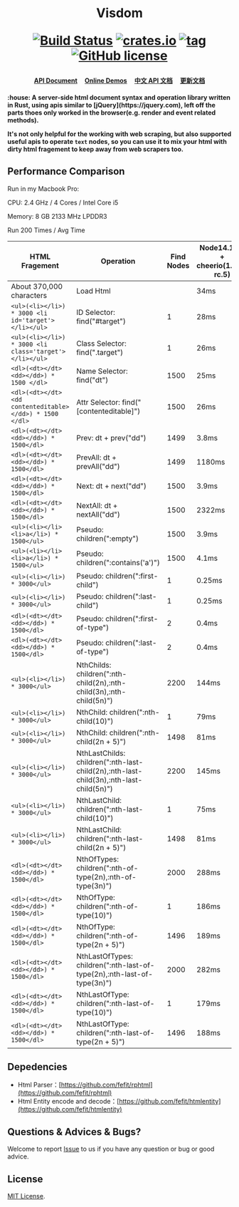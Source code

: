 <h1 style="text-align:center">

  <strong>Visdom</strong>

  [![Build Status](https://travis-ci.org/fefit/visdom.svg?branch=main)](https://travis-ci.com/github/fefit/visdom)
  [![crates.io](https://img.shields.io/crates/v/visdom.svg)](https://crates.io/crates/visdom)
  [![tag](https://img.shields.io/github/v/tag/fefit/visdom.svg?sort=semver)](https://github.com/fefit/visdom/tags)
  [![GitHub license](https://img.shields.io/github/license/fefit/visdom)](https://github.com/fefit/visdom/blob/main/LICENSE)

  
</h1>
<h4 style="text-align:center">

[API Document](https://github.com/fefit/visdom/wiki/API-Document)&nbsp;&nbsp;&nbsp;&nbsp;
[Online Demos](http://visdom.suchjs.com/#selector-id)&nbsp;&nbsp;&nbsp;&nbsp;
[中文 API 文档](https://github.com/fefit/visdom/wiki/%E4%B8%AD%E6%96%87API%E6%96%87%E6%A1%A3)&nbsp;&nbsp;&nbsp;&nbsp;
[更新文档](https://github.com/fefit/visdom/blob/main/CHANGELOG.md)

</h4>
<h4>
<p>
:house: A server-side html document syntax and operation library written in Rust, using apis similar to [jQuery](https://jquery.com), left off the parts thoes only worked in the browser(e.g. render and event related methods).

It's not only helpful for the working with web scraping, but also supported useful apis to operate `text` nodes, so you can use it to mix your html with dirty html fragement to keep away from web scrapers too.

</p>

## Performance Comparison

Run in my Macbook Pro:

CPU: 2.4 GHz / 4 Cores / Intel Core i5

Memory: 8 GB 2133 MHz LPDDR3

Run 200 Times / Avg Time

| HTML Fragement                                        | Operation                                                                              | Find Nodes | Node14.15.3 + cheerio(1.0.0-rc.5) | Golang1.15.5 + goquery(v1.6.1)  | rust1.50.0+visdom<0.4.0> |
|-------------------------------------------------------|----------------------------------------------------------------------------------------|------------|-----------------------------------|---------------------------------|--------------------------|
| About 370,000 characters                              | Load Html                                                                              |            | 34ms                              | 2.4ms                           | 3.42ms                   |
| `<ul>(<li></li>) * 3000 <li id='target'></li></ul>`     | ID Selector: find("#target")                                                           | 1          | 28ms                              | 0.062ms                         | 0.006ms                  |
| `<ul>(<li></li>) * 3000 <li class='target'></li></ul>`  | Class Selector: find(".target")                                                        | 1          | 26ms                              | 0.062ms                         | 0.046ms                  |
| `<dl>(<dt></dt><dd></dd>) * 1500 </dl>`                 | Name Selector: find("dt")                                                              | 1500       | 25ms                              | 0.243ms                         | 0.436ms                  |
| `<dl>(<dt></dt><dd contenteditable></dd>) * 1500 </dl>` | Attr Selector: find(" [contenteditable]")                                              | 1500       | 26ms                              | 0.266ms                         | 0.434ms                  |
| `<dl>(<dt></dt><dd></dd>) * 1500</dl>`                  | Prev: dt + prev("dd")                                                                  | 1499       | 3.8ms                             | 0.228ms                         | 0.406ms                  |
| `<dl>(<dt></dt><dd></dd>) * 1500</dl>`                  | PrevAll: dt + prevAll("dd")                                                            | 1499       | 1180ms                            | 76.6ms                          | 1.046ms                  |
| `<dl>(<dt></dt><dd></dd>) * 1500</dl>`                  | Next: dt + next("dd")                                                                  | 1500       | 3.9ms                             | 0.237ms                         | 0.411ms                  |
| `<dl>(<dt></dt><dd></dd>) * 1500</dl>`                  | NextAll: dt + nextAll("dd")                                                            | 1500       | 2322ms                            | 81.1ms                          | 1.075ms                  |
| `<ul>(<li></li><li>a</li>) * 1500</ul>`                 | Pseudo: children(":empty")                                                             | 1500       | 3.9ms                             | 0.356ms                         | 0.504ms                  |
| `<ul>(<li></li><li>a</li>) * 1500</ul>`                 | Pseudo: children(":contains('a')")                                                     | 1500       | 4.1ms                             | 0.591ms                         | 1.074ms                  |
| `<ul>(<li></li>) * 3000</ul>`                           | Pseudo: children(":first-child")                                                       | 1          | 0.25ms                            | 0.342ms                         | 0.026ms                  |
| `<ul>(<li></li>) * 3000</ul>`                           | Pseudo: children(":last-child")                                                        | 1          | 0.25ms                            | 0.344ms                         | 0.026ms                  |
| `<dl>(<dt></dt><dd></dd>) * 1500</dl>`                  | Pseudo: children(":first-of-type")                                                     | 2          | 0.4ms                             | 0.353ms                         | 0.690ms                  |
| `<dl>(<dt></dt><dd></dd>) * 1500</dl>`                  | Pseudo: children(":last-of-type")                                                      | 2          | 0.4ms                             | 0.354ms                         | 0.620ms                  |
| `<ul>(<li></li>) * 3000</ul>`                           | NthChilds: children(":nth-child(2n),:nth-child(3n),:nth-child(5n)")                    | 2200       | 144ms                             | 28.7ms                          | 4.308ms                  |
| `<ul>(<li></li>) * 3000</ul>`                           | NthChild:  children(":nth-child(10)")                                                  | 1          | 79ms                              | 0.377ms                         | 0.031ms                  |
| `<ul>(<li></li>) * 3000</ul>`                           | NthChild: children(":nth-child(2n + 5)")                                               | 1498       | 81ms                              | 15.9ms                          | 0.598ms                  |
| `<ul>(<li></li>) * 3000</ul>`                           | NthLastChilds: children(":nth-last-child(2n),:nth-last-child(3n),:nth-last-child(5n)") | 2200       | 145ms                             | 59.5ms                          | 4.237ms                  |
| `<ul>(<li></li>) * 3000</ul>`                           | NthLastChild: children(":nth-last-child(10)")                                          | 1          | 75ms                              | 0.378ms                         | 0.032ms                  |
| `<ul>(<li></li>) * 3000</ul>`                           | NthLastChild: children(":nth-last-child(2n + 5)")                                      | 1498       | 81ms                              | 32.5ms                          | 0.581ms                  |
| `<dl>(<dt></dt><dd></dd>) * 1500</dl>`                  | NthOfTypes: children(":nth-of-type(2n),:nth-of-type(3n)")                              | 2000       | 288ms                             | 34.4ms                          | 4.873ms                  |
| `<dl>(<dt></dt><dd></dd>) * 1500</dl>`                  | NthOfType: children(":nth-of-type(10)")                                                | 1          | 186ms                             | 0.646ms                         | 0.681ms                  |
| `<dl>(<dt></dt><dd></dd>) * 1500</dl>`                  | NthOfType:  children(":nth-of-type(2n + 5)")                                           | 1496       | 189ms                             | 23.1ms                          | 1.714ms                  |
| `<dl>(<dt></dt><dd></dd>) * 1500</dl>`                  | NthLastOfTypes: children(":nth-last-of-type(2n),:nth-last-of-type(3n)")                | 2000       | 282ms                             | 68.4ms                          | 4.704ms                  |
| `<dl>(<dt></dt><dd></dd>) * 1500</dl>`                  | NthLastOfType: children(":nth-last-of-type(10)")                                       | 1          | 179ms                             | 0.60ms                          | 0.694ms                  |
| `<dl>(<dt></dt><dd></dd>) * 1500</dl>`                  | NthLastOfType: children(":nth-last-of-type(2n + 5)")                                   | 1496       | 188ms                             | 45.7ms                          | 1.730ms                  |

## Depedencies

- Html Parser：[https://github.com/fefit/rphtml](https://github.com/fefit/rphtml)
- Html Entity encode and decode：[https://github.com/fefit/htmlentity](https://github.com/fefit/htmlentity)

## Questions & Advices & Bugs?

Welcome to report [Issue](https://github.com/fefit/visdom/issues) to us if you have any question or bug or good advice.

## License

[MIT License](./LICENSE).
